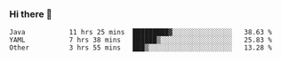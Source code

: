 ### Hi there 👋

<!--
**urzz/urzz** is a ✨ _special_ ✨ repository because its `README.md` (this file) appears on your GitHub profile.

Here are some ideas to get you started:

- 🔭 I’m currently working on ...
- 🌱 I’m currently learning ...
- 👯 I’m looking to collaborate on ...
- 🤔 I’m looking for help with ...
- 💬 Ask me about ...
- 📫 How to reach me: ...
- 😄 Pronouns: ...
- ⚡ Fun fact: ...
-->

<!--START_SECTION:waka-->

```text
Java           11 hrs 25 mins  █████████▓░░░░░░░░░░░░░░░   38.63 %
YAML           7 hrs 38 mins   ██████▒░░░░░░░░░░░░░░░░░░   25.83 %
Other          3 hrs 55 mins   ███▒░░░░░░░░░░░░░░░░░░░░░   13.28 %
```

<!--END_SECTION:waka-->
